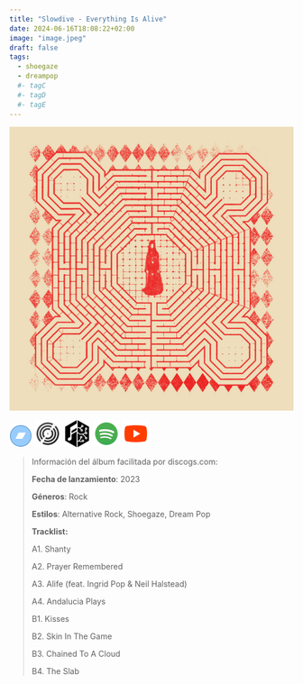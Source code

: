 ```yaml
---
title: "Slowdive - Everything Is Alive"
date: 2024-06-16T18:08:22+02:00
image: "image.jpeg"
draft: false
tags:
  - shoegaze
  - dreampop
  #- tagC
  #- tagD
  #- tagE
---
```


![cover](image.jpeg "Slowdive - everything-is-alive")

[![bandcamp](../links/svg/bandcamp.png "bandcamp")](https://slowdive.bandcamp.com/album/everything-is-alive)
[![discogs](../links/svg/discogs.png "discogs")](https://www.discogs.com/master/3220669)
[![musicbrainz](../links/svg/musicbrainz.png "musicbrainz")](https://musicbrainz.org/release/93c73d7c-f447-42a7-82a6-4cca69598cdf)
[![spotify](../links/svg/spotify.png "putify")](https://open.spotify.com/album/2jSmcj39eQiU76EbMGuxS0)
[![youtube](../links/svg/youtube.png "youtube")](https://www.youtube.com/playlist?list=PLvsYXqtYjMYff6LKMyWwKHHyrbGV7ez9s)

<!-- [![lastfm](../links/svg/lastfm.png (lastfm))]() -->

> Información del álbum facilitada por discogs.com:
>
> **Fecha de lanzamiento**: 2023
>
> **Géneros**: Rock
>
> **Estilos**: Alternative Rock, Shoegaze, Dream Pop
>
> **Tracklist:**
>
> A1. Shanty
>
> A2. Prayer Remembered
>
> A3. Alife
> (feat. Ingrid Pop & Neil Halstead)
>
> A4. Andalucia Plays
>
> B1. Kisses
>
> B2. Skin In The Game
>
> B3. Chained To A Cloud
>
> B4. The Slab
